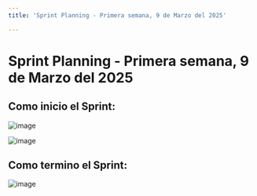 ```yaml
---
title: 'Sprint Planning - Primera semana, 9 de Marzo del 2025'

---
```


# Sprint Planning - Primera semana, 9 de Marzo del 2025
 
## Como inicio el Sprint:
![image](https://hackmd.io/_uploads/rkcQ1qCj1l.png)

![image](https://hackmd.io/_uploads/Sy2n19Cikx.png)



## Como termino el Sprint:

![image](https://hackmd.io/_uploads/BJGao6onkg.png)
